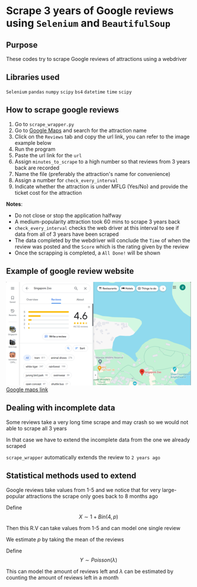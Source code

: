# Scrape 3 years of Google reviews using `Selenium` and `BeautifulSoup`

## Purpose

These codes try to scrape Google reviews of attractions using a webdriver

## Libraries used

`Selenium`
`pandas`
`numpy`
`scipy`
`bs4`
`datetime`
`time`
`scipy`

## How to scrape google reviews

1. Go to `scrape_wrapper.py`
2. Go to [Google Maps](https://www.google.com/maps) and search for the attraction name
3. Click on the `Reviews` tab and copy the url link, you can refer to the image example below
4. Run the program
5. Paste the url link for the `url`
6. Assign `minutes_to_scrape` to a high number so that reviews from 3 years back are recorded
7. Name the file (preferably the attraction's name for convenience)
8. Assign a number for `check_every_interval`
9. Indicate whether the attraction is under MFLG (Yes/No) and provide the ticket cost for the attraction

**Notes**: 
* Do not close or stop the application halfway
* A medium-popularity attraction took 60 mins to scrape 3 years back
* `check_every_interval` checks the web driver at this interval to see if data from all of 3 years have been scraped
* The data completed by the webdriver will conclude the `Time` of when the review was posted and the `Score` which is the rating given by the review
* Once the scrapping is completed, a `All Done!` will be shown

## Example of google review website
![alt text](image.png)
[Google maps link](https://www.google.com/maps/place/Singapore+Zoo/@1.4043485,103.7904481,17z/data=!4m8!3m7!1s0x31da13d9102adcaf:0xb414fac8a43b1b91!8m2!3d1.4043485!4d103.793023!9m1!1b1!16zL20vMDIxMW16?entry=ttu)

## Dealing with incomplete data

Some reviews take a very long time scrape and may crash so we would not able to scrape all 3 years

In that case we have to extend the incomplete data from the one we already scraped

`scrape_wrapper` automatically extends the review to `2 years ago`


## Statistical methods used to extend

Google reviews take values from 1-5 and we notice that for very large-popular attractions the scrape only goes back to 8 months ago

Define 
$$X \sim 1 + Bin(4,p)$$

Then this R.V can take values from 1-5 and can model one single review

We estimate $p$ by taking the mean of the reviews 

Define
$$Y \sim Poisson(\lambda)$$

This can model the amount of reviews left and $\lambda$ can be estimated by counting the amount of reviews left in a month
